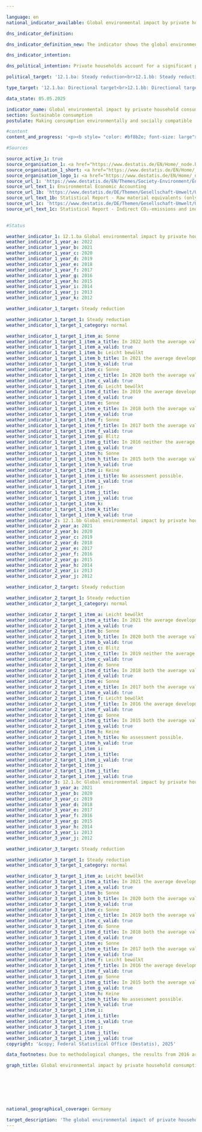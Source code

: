```yaml
---

language: en        
national_indicator_available: Global environmental impact by private household consumption        

dns_indicator_definition:         

dns_indicator_definition_new: The indicator shows the global environmental impact of private household consumption compared to the base year 2010. Specifically, these are the domestic and foreign use of raw materials (12.1.ba), energy consumption (12.1.bb) and carbon dioxide (CO₂) emissions (12.1.bc) in connection with the production and consumption of all goods for the consumption activities of domestic private households.        

dns_indicator_intention:         

dns_political_intention: Private households account for a significant proportion of an economy's resource consumption through their consumption activities. However, this consumption is not only domestic, but also takes place indirectly abroad through the production of imported goods. The indicator therefore provides information on the global environmental impact of the consumption activities of private households. By reducing energy consumption, for example, resources are saved at home and abroad and climate-damaging carbon dioxide emissions are avoided.        

political_target: '12.1.ba: Steady reduction<br>12.1.bb: Steady reduction<br>12.1.bc: Steady reduction'        

type_target: '12.1.ba: Directional target<br>12.1.bb: Directional target<br>12.1.bc: Directional target'        

data_state: 05.05.2025        

indicator_name: Global environmental impact by private household consumption        
section: Sustainable consumption        
postulate: Making consumption environmentally and socially compatible        

#content         
content_and_progress: '<p><b style= "color: #bf8b2e; font-size: large">12.1.b Global environmental impact by private household consumption</b><br><br>The environmental impact of private household consumption cannot be fully captured by a single indicator. Therefore, the analysis is based on three key influencing factors: raw material use (indicator 12.1.ba), energy consumption (indicator 12.1.bb), and CO₂ emissions resulting from private household consumption (indicator 12.1.bc).<br><br>The underlying data is sourced from the System of Environmental-Economic Accounting (SEEA). The SEEA quantifies the environmental impacts associated with the production of goods for private household consumption using an input-output model. Private households consume resources both directly and indirectly. Accordingly, the three indicators account for both direct and indirect consumption and capture environmental impacts both within Germany and those occurring abroad due to production processes for goods consumed in Germany.<br><br>Direct consumption includes, for instance, the use of natural gas for heating, fuel consumption in road transport, and the direct consumption of food. Indirect consumption arises along the entire production and supply chain&nbsp;–&nbsp;for example, during the manufacture, processing, and transport of consumer goods&nbsp;–&nbsp;and involves both domestic and foreign resource and energy use, as well as CO₂ emissions.<br><br>There are close interrelations between raw material use, energy consumption, and CO₂ emissions. The use of fossil fuels such as coal, crude oil, or natural gas for electricity and heat generation leads not only to resource and energy use but also to CO₂ emissions. All three indicators are presented in comparison to the reference year 2010.<br><br><b>12.1.ba Use of raw materials</b><br><br>Raw materials are categorised into abiotic and biotic resources. Abiotic resources include fossil fuels such as coal, crude oil, and natural gas, as well as non-energy raw materials like ores and other mineral resources, including sand, gravel, limestone, clay, silica sands, salt, and fertiliser minerals. Biotic raw materials encompass plant-based products from agriculture and forestry as well as wild animals obtained through hunting or fishing. By contrast, products of animal husbandry such as meat, milk, or eggs are classified as economic goods rather than raw materials. Water is not considered a separate raw material, as its quantitative dominance would overshadow the presentation of other raw material groups. However, the water content of biotic raw materials is included as part of the respective resource.<br><br>Total raw material use for private household consumption remained largely stable from 2010&nbsp;but began to decline after 2016, amounting to a preliminary figure of 555&nbsp;million tonnes in 2022. This corresponds to a reduction to 89.2% of the 2010&nbsp;level.<br><br>A more detailed analysis reveals that the use of abiotic raw materials fell by 12.1% since 2010, while the use of biotic raw materials declined by 7.1%. In 2022, approximately 60.5% of abiotic resource consumption was attributable to fossil fuels. Their use fell by 14.1% since 2010. The consumption of ores decreased by 25.8%, while the use of other mineral resources increased by 17.2%.<br><br><b>12.1.bb Energy consumption</b><br><br>The data on energy consumption also includes transformation, storage, and transmission losses, such as those arising during electricity and district heating generation in the context of indirect consumption. The indicator is influenced by both changes in consumption behaviour and efficiency improvements in energy supply.<br><br>Since 2010, energy consumption resulting from private household consumption has been on a downward trend. By 2021, it had decreased by 14.3% to 8,509&nbsp;petajoules. Approximately 45% of this energy use is attributable to direct household consumption, while 55% stems from indirect energy use incurred during the production of goods demanded by households. Compared to 2010, the decline in direct energy consumption was smaller than in indirect consumption.<br><br>Energy consumption is broken down into the categories of residential energy use (direct), mobility, energy goods, other products, food, services, and trade. The largest share is accounted for by residential energy use (direct), representing 30% of total household energy consumption&nbsp;–&nbsp;equivalent to 2,554&nbsp;petajoules in 2021&nbsp;–&nbsp;followed by mobility at 20%.<br><br>Between 2010&nbsp;and 2021, energy consumption per household fell by 16.9% to 208&nbsp;gigajoules. Per capita, this equates to a decline of 15.8% to 102&nbsp;gigajoules.<br><br><b>12.1.bc CO₂ emissions</b><br><br>In 2021, CO₂ emissions from private household consumption amounted to 540&nbsp;million tonnes, representing a 16.9% decrease compared to 2010. As with energy consumption, direct emissions&nbsp;–&nbsp;down by 9.8%&nbsp;–&nbsp;declined less sharply than indirect emissions, which are generated during the production and transport of consumer goods. These decreased by 20.8%. In 2021, consumption activities resulted in 13.2&nbsp;tonnes of CO₂ emissions per household&nbsp;–&nbsp;a reduction of 19.4% compared to 2010.<br><br><b>Interpretation of indicators and methodological notes</b><br><br>The indicators on global environmental impacts relate to private household consumption across the entire economy and are normalised to the year 2010. They do not refer to the number of individuals or households.<br><br>When interpreting the results, it is important to note that, in addition to efficiency gains and changes in consumption behaviour, demographic developments&nbsp;–&nbsp;such as population growth or an increase in the number of households&nbsp;–&nbsp;can also influence CO₂ emissions as well as raw material and energy use. For instance, a growing population can result in absolute consumption and emissions not decreasing&nbsp;–&nbsp;or even increasing&nbsp;–&nbsp;despite efficiency improvements or shifts in consumer behaviour.</p>'                

#Sources        

source_active_1: true
source_organisation_1: <a href="https://www.destatis.de/EN/Home/_node.html" target="_blank">Federal Statistical Office</a>
source_organisation_1_short: <a href="https://www.destatis.de/EN/Home/_node.html" target="_blank">Federal Statistical Office</a>
source_organisation_logo_1: <a href="https://www.destatis.de/EN/Home/_node.html" target="_blank"><img src="https://dns-indikatoren.de/public/OrgImgEn/destatis.png" alt="Federal Statistical Office" title=" Click here to visit the homepage of the organizationFederal Statistical Office" style="height:60px; width:148px; border:transparent"/></a>
source_url_1: 'https://www.destatis.de/EN/Themes/Society-Environment/Environment/Environmental-Economic-Accounting/_node.html'
source_url_text_1: Environmental Economic Accounting
source_url_1b: 'https://www.destatis.de/DE/Themen/Gesellschaft-Umwelt/Umwelt/UGR/rohstoffe-materialfluesse-wasser/_inhalt.html#_47vjyakwy'
source_url_text_1b: Statistical Report - Raw material equivalents (only available in German)
source_url_1c: 'https://www.destatis.de/DE/Themen/Gesellschaft-Umwelt/Umwelt/UGR/energiefluesse-emissionen/Publikationen/Downloads/statistischer-bericht-ugr-energiefluesse-emissionen-5859006217005.html'
source_url_text_1c: Statistical Report - Indirect CO₂-emissions and indirekt energy flows
        

#Status        

weather_indicator_1: 12.1.ba Global environmental impact by private household consumption – Use of raw materials
weather_indicator_1_year_a: 2022
weather_indicator_1_year_b: 2021
weather_indicator_1_year_c: 2020
weather_indicator_1_year_d: 2019
weather_indicator_1_year_e: 2018
weather_indicator_1_year_f: 2017
weather_indicator_1_year_g: 2016
weather_indicator_1_year_h: 2015
weather_indicator_1_year_i: 2014
weather_indicator_1_year_j: 2013
weather_indicator_1_year_k: 2012

weather_indicator_1_target: Steady reduction

weather_indicator_1_target_1: Steady reduction
weather_indicator_1_target_1_category: normal

weather_indicator_1_target_1_item_a: Sonne
weather_indicator_1_target_1_item_a_title: In 2022 both the average value and the previous annual change pointed in the right direction.
weather_indicator_1_target_1_item_a_valid: true
weather_indicator_1_target_1_item_b: Leicht bewölkt
weather_indicator_1_target_1_item_b_title: In 2021 the average development aimed in the right direction, but in the previous year there had been a development in the wrong direction or no change at all.
weather_indicator_1_target_1_item_b_valid: true
weather_indicator_1_target_1_item_c: Sonne
weather_indicator_1_target_1_item_c_title: In 2020 both the average value and the previous annual change pointed in the right direction.
weather_indicator_1_target_1_item_c_valid: true
weather_indicator_1_target_1_item_d: Leicht bewölkt
weather_indicator_1_target_1_item_d_title: In 2019 the average development aimed in the right direction, but in the previous year there had been a development in the wrong direction or no change at all.
weather_indicator_1_target_1_item_d_valid: true
weather_indicator_1_target_1_item_e: Sonne
weather_indicator_1_target_1_item_e_title: In 2018 both the average value and the previous annual change pointed in the right direction.
weather_indicator_1_target_1_item_e_valid: true
weather_indicator_1_target_1_item_f: Sonne
weather_indicator_1_target_1_item_f_title: In 2017 both the average value and the previous annual change pointed in the right direction.
weather_indicator_1_target_1_item_f_valid: true
weather_indicator_1_target_1_item_g: Blitz
weather_indicator_1_target_1_item_g_title: In 2016 neither the average value nor the last change pointed in the right direction.
weather_indicator_1_target_1_item_g_valid: true
weather_indicator_1_target_1_item_h: Sonne
weather_indicator_1_target_1_item_h_title: In 2015 both the average value and the previous annual change pointed in the right direction.
weather_indicator_1_target_1_item_h_valid: true
weather_indicator_1_target_1_item_i: Keine
weather_indicator_1_target_1_item_i_title: No assessment possible.
weather_indicator_1_target_1_item_i_valid: true
weather_indicator_1_target_1_item_j: 
weather_indicator_1_target_1_item_j_title: 
weather_indicator_1_target_1_item_j_valid: true
weather_indicator_1_target_1_item_k: 
weather_indicator_1_target_1_item_k_title: 
weather_indicator_1_target_1_item_k_valid: true
weather_indicator_2: 12.1.bb Global environmental impact by private household consumption – Energy consumption
weather_indicator_2_year_a: 2021
weather_indicator_2_year_b: 2020
weather_indicator_2_year_c: 2019
weather_indicator_2_year_d: 2018
weather_indicator_2_year_e: 2017
weather_indicator_2_year_f: 2016
weather_indicator_2_year_g: 2015
weather_indicator_2_year_h: 2014
weather_indicator_2_year_i: 2013
weather_indicator_2_year_j: 2012

weather_indicator_2_target: Steady reduction

weather_indicator_2_target_1: Steady reduction
weather_indicator_2_target_1_category: normal

weather_indicator_2_target_1_item_a: Leicht bewölkt
weather_indicator_2_target_1_item_a_title: In 2021 the average development aimed in the right direction, but in the previous year there had been a development in the wrong direction or no change at all.
weather_indicator_2_target_1_item_a_valid: true
weather_indicator_2_target_1_item_b: Sonne
weather_indicator_2_target_1_item_b_title: In 2020 both the average value and the previous annual change pointed in the right direction.
weather_indicator_2_target_1_item_b_valid: true
weather_indicator_2_target_1_item_c: Blitz
weather_indicator_2_target_1_item_c_title: In 2019 neither the average value nor the last change pointed in the right direction.
weather_indicator_2_target_1_item_c_valid: true
weather_indicator_2_target_1_item_d: Sonne
weather_indicator_2_target_1_item_d_title: In 2018 both the average value and the previous annual change pointed in the right direction.
weather_indicator_2_target_1_item_d_valid: true
weather_indicator_2_target_1_item_e: Sonne
weather_indicator_2_target_1_item_e_title: In 2017 both the average value and the previous annual change pointed in the right direction.
weather_indicator_2_target_1_item_e_valid: true
weather_indicator_2_target_1_item_f: Leicht bewölkt
weather_indicator_2_target_1_item_f_title: In 2016 the average development aimed in the right direction, but in the previous year there had been a development in the wrong direction or no change at all.
weather_indicator_2_target_1_item_f_valid: true
weather_indicator_2_target_1_item_g: Sonne
weather_indicator_2_target_1_item_g_title: In 2015 both the average value and the previous annual change pointed in the right direction.
weather_indicator_2_target_1_item_g_valid: true
weather_indicator_2_target_1_item_h: Keine
weather_indicator_2_target_1_item_h_title: No assessment possible.
weather_indicator_2_target_1_item_h_valid: true
weather_indicator_2_target_1_item_i: 
weather_indicator_2_target_1_item_i_title: 
weather_indicator_2_target_1_item_i_valid: true
weather_indicator_2_target_1_item_j: 
weather_indicator_2_target_1_item_j_title: 
weather_indicator_2_target_1_item_j_valid: true
weather_indicator_3: 12.1.bc Global environmental impact by private household consumption – CO₂ emissions
weather_indicator_3_year_a: 2021
weather_indicator_3_year_b: 2020
weather_indicator_3_year_c: 2019
weather_indicator_3_year_d: 2018
weather_indicator_3_year_e: 2017
weather_indicator_3_year_f: 2016
weather_indicator_3_year_g: 2015
weather_indicator_3_year_h: 2014
weather_indicator_3_year_i: 2013
weather_indicator_3_year_j: 2012

weather_indicator_3_target: Steady reduction

weather_indicator_3_target_1: Steady reduction
weather_indicator_3_target_1_category: normal

weather_indicator_3_target_1_item_a: Leicht bewölkt
weather_indicator_3_target_1_item_a_title: In 2021 the average development aimed in the right direction, but in the previous year there had been a development in the wrong direction or no change at all.
weather_indicator_3_target_1_item_a_valid: true
weather_indicator_3_target_1_item_b: Sonne
weather_indicator_3_target_1_item_b_title: In 2020 both the average value and the previous annual change pointed in the right direction.
weather_indicator_3_target_1_item_b_valid: true
weather_indicator_3_target_1_item_c: Sonne
weather_indicator_3_target_1_item_c_title: In 2019 both the average value and the previous annual change pointed in the right direction.
weather_indicator_3_target_1_item_c_valid: true
weather_indicator_3_target_1_item_d: Sonne
weather_indicator_3_target_1_item_d_title: In 2018 both the average value and the previous annual change pointed in the right direction.
weather_indicator_3_target_1_item_d_valid: true
weather_indicator_3_target_1_item_e: Sonne
weather_indicator_3_target_1_item_e_title: In 2017 both the average value and the previous annual change pointed in the right direction.
weather_indicator_3_target_1_item_e_valid: true
weather_indicator_3_target_1_item_f: Leicht bewölkt
weather_indicator_3_target_1_item_f_title: In 2016 the average development aimed in the right direction, but in the previous year there had been a development in the wrong direction or no change at all.
weather_indicator_3_target_1_item_f_valid: true
weather_indicator_3_target_1_item_g: Sonne
weather_indicator_3_target_1_item_g_title: In 2015 both the average value and the previous annual change pointed in the right direction.
weather_indicator_3_target_1_item_g_valid: true
weather_indicator_3_target_1_item_h: Keine
weather_indicator_3_target_1_item_h_title: No assessment possible.
weather_indicator_3_target_1_item_h_valid: true
weather_indicator_3_target_1_item_i: 
weather_indicator_3_target_1_item_i_title: 
weather_indicator_3_target_1_item_i_valid: true
weather_indicator_3_target_1_item_j: 
weather_indicator_3_target_1_item_j_title: 
weather_indicator_3_target_1_item_j_valid: true        
copyright: '&copy; Federal Statistical Office (Destatis), 2025'        

data_footnotes: Due to methodological changes, the results from 2016 are only comparable with previous years to a limited extent.<br>• 2022 provisional data.        

graph_title: Global environmental impact by private household consumption        

        

        

                

national_geographical_coverage: Germany        

target_description: 'The global environmental impact of private household consumption should be reduced across all three areas: raw material use, energy consumption, and CO₂ emissions.<br><br>• According to the target formulation, all three indicators show a decline on average over the past six years, indicating development in the desired direction. In the most recent year (2022), the value of indicator 12.1.ba also decreased; it is therefore assessed as <b>sun</b> for 2022. However, the values of indicators 12.1.bb and 12.1.bc increased between 2020&nbsp;and 2021, so both are assessed as <b>slightly cloudy</b> for 2021.<br><br>12.1.ba: <a href="https://dns-indikatoren.de/en/status"><img src="https://sdg-indikatoren.de/public/Wettersymbole/Sonne.png" title="In 2022&nbsp;both the average value and the previous annual change pointed in the right direction." alt="Weathersymbol: Sun"/></a><br>12.1.bb: <a href="https://dns-indikatoren.de/en/status"><img src="https://sdg-indikatoren.de/public/Wettersymbole/Leicht bewölkt.png" title="In 2021&nbsp;the average development aimed in the right direction, but in the previous year there had been a development in the wrong direction or no change at all." alt="Weathersymbol: Clouded sun"/></a><br>12.1.bc: <a href="https://dns-indikatoren.de/en/status"><img src="https://sdg-indikatoren.de/public/Wettersymbole/Leicht bewölkt.png" title="In 2021&nbsp;the average development aimed in the right direction, but in the previous year there had been a development in the wrong direction or no change at all." alt="Weathersymbol: Clouded sun"/></a> <br><small>Data state at the time of evaluation: 05.05.2025</small>'        
---
```



